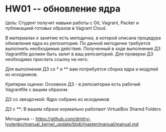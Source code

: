 # HW01 -- обновление ядра

Цель: Студент получит навыки работы с Git, Vagrant, Packer и публикацией готовых образов в Vagrant Cloud.

В материалах к занятию есть методичка, в которой описана процедура обновления ядра из репозитория. По данной методичке требуется выполнить необходимые действия. Полученный в ходе выполнения ДЗ Vagrantfile должен быть залит в ваш репозиторий. Для проверки ДЗ необходимо прислать ссылку на него.

Для выполнения ДЗ со * и ** вам потребуется сборка ядра и модулей из исходников.

Критерии оценки: Основное ДЗ - в репозитории есть рабочий Vagrantfile с вашим образом.

ДЗ со звездочкой: Ядро собрано из исходников

ДЗ с **: В вашем образе нормально работают VirtualBox Shared Folders


Методичка -- https://github.com/dmitry-lyutenko/manual_kernel_update/blob/master/manual/manual.md